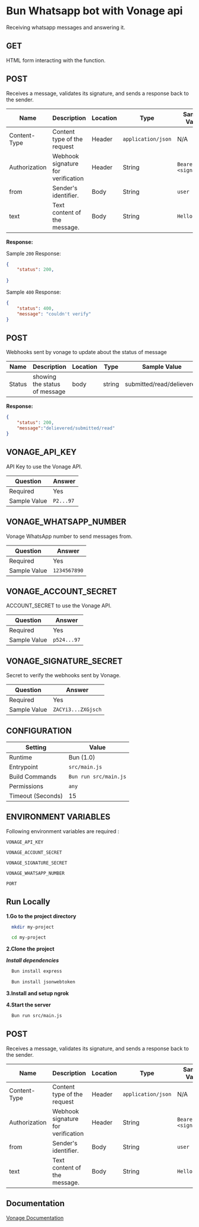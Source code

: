 # Bun Whatsapp bot with Vonage api
Receiving whatsapp messages and answering it. 


## GET
HTML form interacting with the function.
## POST
Receives a message, validates its signature, and sends a response back to the sender.

| Name          | Description                        | Location | Type                | Sample Value         |
| ------------- | ---------------------------------- | -------- | ------------------- | -------------------- |
| Content-Type  | Content type of the request        | Header   | `application/json ` | N/A                  |
| Authorization | Webhook signature for verification | Header   | String              | `Bearer <signature>` |
| from          | Sender's identifier.               | Body     | String              | `user`              |
| text          | Text content of the message.       | Body     | String              | `Hello World`             |



**Response:**


Sample `200` Response:

```json
{
    "status": 200,
    
}
```

Sample `400` Response:

```json
{
    "status": 400,
    "message": "couldn't verify"
}
```

## POST

Webhooks sent by vonage to update about the status of message

| Name          | Description                        | Location | Type                | Sample Value         |
| ------------- | ---------------------------------- | -------- | ------------------- | -------------------- |
| Status  | showing the status of message    | body  | string| submitted/read/delievered          |



**Response:**


```json
{
    "status": 200,
    "message":"delievered/submitted/read"
}
```



## VONAGE_API_KEY

API Key to use the Vonage API.

| Question      | Answer                                                                                                                   |
| ------------- | ------------------------------------------------------------------------------------------------------------------------ |
| Required      | Yes                                                                                                                      |
| Sample Value  | `P2...97`                                                                                                                |

## VONAGE_WHATSAPP_NUMBER

Vonage WhatsApp number to send messages from.

| Question      | Answer                                                                                                                        |
| ------------- | ----------------------------------------------------------------------------------------------------------------------------- |
| Required      | Yes                                                                                                                           |
| Sample Value  | `1234567890`                                                                                                                 



## VONAGE_ACCOUNT_SECRET

ACCOUNT_SECRET to use the Vonage API.

| Question      | Answer                                                                                                                   |
| ------------- | ------------------------------------------------------------------------------------------------------------------------ |
| Required      | Yes                                                                                                                      |
| Sample Value  | `p524...97`                                                                                                                |

## VONAGE_SIGNATURE_SECRET

Secret to verify the webhooks sent by Vonage.

| Question      | Answer                                                                                                         |
| ------------- | -------------------------------------------------------------------------------------------------------------- |
| Required      | Yes                                                                                                            |
| Sample Value  | `ZACYi3...ZXGjsch`                                                                                                |

## CONFIGURATION


| Setting           | Value                    |
| ----------------- | ------------------------ |
| Runtime           | Bun (1.0)              |
| Entrypoint        | `src/main.js`            |
| Build Commands    | `Bun run src/main.js` |
| Permissions       | `any`                    |
| Timeout (Seconds) | 15                       |


## ENVIRONMENT VARIABLES

Following environment variables are required :

`VONAGE_API_KEY`

`VONAGE_ACCOUNT_SECRET`

`VONAGE_SIGNATURE_SECRET`

`VONAGE_WHATSAPP_NUMBER`

`PORT`
## Run Locally





**1.Go to the project directory**
```bash
  mkdir my-project
```

```bash
  cd my-project
```
**2.Clone the project**

***Install dependencies***




```bash
  Bun install express
```

```bash
  Bun install jsonwebtoken
```

**3.Install and setup ngrok**

**4.Start the server**

```bash
  Bun run src/main.js
```


## POST
Receives a message, validates its signature, and sends a response back to the sender.

| Name          | Description                        | Location | Type                | Sample Value         |
| ------------- | ---------------------------------- | -------- | ------------------- | -------------------- |
| Content-Type  | Content type of the request        | Header   | `application/json ` | N/A                  |
| Authorization | Webhook signature for verification | Header   | String              | `Bearer <signature>` |
| from          | Sender's identifier.               | Body     | String              | `user`              |
| text          | Text content of the message.       | Body     | String              | `Hello World`             |


## Documentation

[Vonage Documentation ](https://developer.vonage.com/en/documentation)

